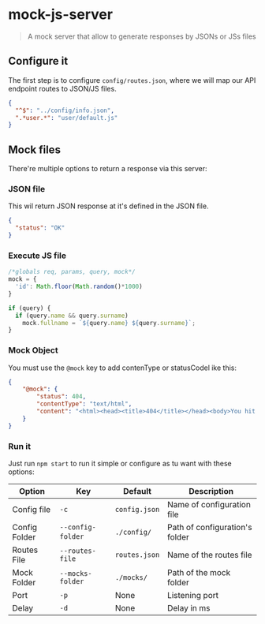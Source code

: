 # mock-js-server
> A mock server that allow to generate responses by JSONs or JSs files

## Configure it
The first step is to configure ``config/routes.json``, where we will map our API endpoint routes to JSON/JS files.

```json
{
  "^$": "../config/info.json",
  ".*user.*": "user/default.js"
}
```

## Mock files
There're multiple options to return a response via this server:

### JSON file
This wil return JSON response at it's defined in the JSON file.

```json
{
  "status": "OK"
}
```
### Execute JS file
```javascript
/*globals req, params, query, mock*/
mock = {
  'id': Math.floor(Math.random()*1000)
}

if (query) {
  if (query.name && query.surname)
    mock.fullname = `${query.name} ${query.surname}`;
}
```

### Mock Object
You must use the ``@mock`` key to add contenType or statusCodel ike this:
```json
{
    "@mock": {
        "status": 404,
        "contentType": "text/html",
        "content": "<html><head><title>404</title></head><body>You hit a 404</body></html>"
    }
}
```

### Run it
Just run `npm start` to run it simple or configure as tu want with these options:

| Option  | Key | Default |  Description |
| ------------- | ------------- | ------------- | ------------- |
| Config file | `-c` | `config.json` | Name of configuration file |
| Config Folder | `--config-folder` | `./config/` | Path of configuration\'s folder |
| Routes File | `--routes-file` | `routes.json` |Name of the routes file |
| Mock Folder | `--mocks-folder` | `./mocks/` |Path of the mock folder |
| Port | `-p` | None | Listening port |
| Delay | `-d` | None | Delay in ms |